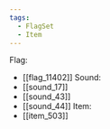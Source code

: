 ```yaml
---
tags:
  - FlagSet
  - Item
---
```

Flag:
- [[flag_11402]]
Sound:
- [[sound_17]]
- [[sound_43]]
- [[sound_44]]
Item:
- [[item_503]]
